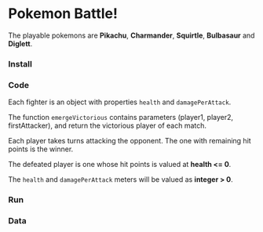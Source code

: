 # Pokemon Battle!
The playable pokemons are **Pikachu**, **Charmander**, **Squirtle**, **Bulbasaur** and **Diglett**.

### Install

### Code
Each fighter is an object with properties `health` and `damagePerAttack`.

The function `emergeVictorious` contains parameters (player1, player2, firstAttacker), and return the victorious player of each match.

Each player takes turns attacking the opponent. The one with remaining hit points is the winner. 

The defeated player is one whose hit points is valued at **health <= 0**.

The `health` and `damagePerAttack` meters will be valued as **integer > 0**.

### Run

### Data
